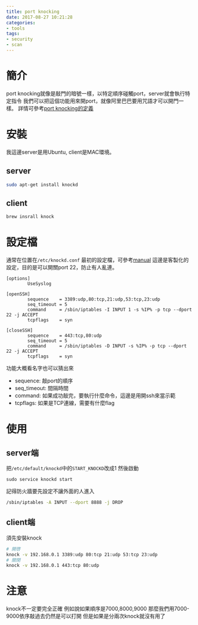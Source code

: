 ```yaml
---
title: port knocking
date: 2017-08-27 10:21:28
categories:
- tools
tags:
- security
- scan
---
```

# 簡介
port knocking就像是敲門的暗號一樣，以特定順序碰觸port，server就會執行特定指令
我們可以把這個功能用來開port，就像阿里巴巴要用咒語才可以開門一樣。
詳情可參考[port knocking的定義](http://www.portknocking.org/view/about/summary)

# 安裝
我這邊server是用Ubuntu, client是MAC環境。
## server
```bash
sudo apt-get install knockd
```
## client
```bash
brew insrall knock
```

# 設定檔
通常在位置在`/etc/knockd.conf`
最初的設定檔，可參考[manual](http://linux.die.net/man/1/knockd)
這邊是客製化的設定，目的是可以開關port 22，防止有人亂連。
```
[options]
        UseSyslog

[openSSH]
        sequence    = 3389:udp,80:tcp,21:udp,53:tcp,23:udp
        seq_timeout = 5
        command     = /sbin/iptables -I INPUT 1 -s %IP% -p tcp --dport 22 -j ACCEPT
        tcpflags    = syn

[closeSSH]
        sequence    = 443:tcp,80:udp
        seq_timeout = 5
        command     = /sbin/iptables -D INPUT -s %IP% -p tcp --dport 22 -j ACCEPT
        tcpflags    = syn
```

功能大概看名字也可以猜出來
* sequence: 敲port的順序
* seq_timeout: 間隔時間
* command: 如果成功敲完，要執行什麼命令，這邊是用開ssh來當示範
* tcpflags: 如果是TCP連線，需要有什麼flag

# 使用
## server端
把`/etc/default/knockd`中的`START_KNOCKD`改成1
然後啟動
```
sudo service knockd start
```
記得防火牆要先設定不讓外面的人進入
```sh
/sbin/iptables -A INPUT --dport 8888 -j DROP
```

## client端
須先安裝knock
```sh
# 開啓
knock -v 192.168.0.1 3389:udp 80:tcp 21:udp 53:tcp 23:udp
# 關閉
knock -v 192.168.0.1 443:tcp 80:udp
```

# 注意
knock不一定要完全正確
例如說如果順序是7000,8000,9000
那麼我們用7000-9000依序敲過去仍然是可以打開
但是如果是分兩次knock就沒有用了
